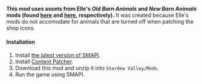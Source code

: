 **This mod uses assets from Elle's *Old Barn Animals* and *New Barn Animals* mods (found [here](https://www.nexusmods.com/stardewvalley/mods/1960) and [here](https://www.nexusmods.com/stardewvalley/mods/3167), respectively).** It was created because Elle's mods do not accomodate for animals that are turned off when patching the shop icons.

#### Installation
1. Install [the latest version of SMAPI](https://smapi.io/).
2. Install [Content Patcher](https://www.nexusmods.com/stardewvalley/mods/1915).
3. Download this mod and unzip it into `Stardew Valley/Mods`.
4. Run the game using SMAPI.
